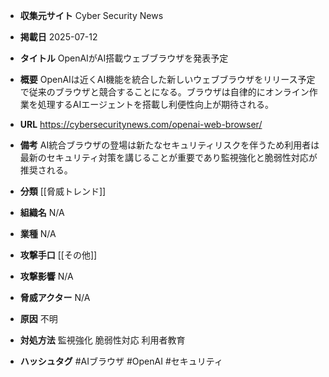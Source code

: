 - **収集元サイト**
Cyber Security News

- **掲載日**
2025-07-12

- **タイトル**
OpenAIがAI搭載ウェブブラウザを発表予定

- **概要**
OpenAIは近くAI機能を統合した新しいウェブブラウザをリリース予定で従来のブラウザと競合することになる。ブラウザは自律的にオンライン作業を処理するAIエージェントを搭載し利便性向上が期待される。

- **URL**
https://cybersecuritynews.com/openai-web-browser/

- **備考**
AI統合ブラウザの登場は新たなセキュリティリスクを伴うため利用者は最新のセキュリティ対策を講じることが重要であり監視強化と脆弱性対応が推奨される。

- **分類**
[[脅威トレンド]]

- **組織名**
N/A

- **業種**
N/A

- **攻撃手口**
[[その他]]

- **攻撃影響**
N/A

- **脅威アクター**
N/A

- **原因**
不明

- **対処方法**
監視強化 脆弱性対応 利用者教育

- **ハッシュタグ**
#AIブラウザ #OpenAI #セキュリティ
